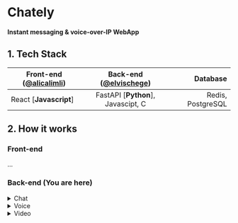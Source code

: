 # Chately

**Instant messaging & voice-over-IP WebApp**

## 1. Tech Stack

| Front-end ([@alicalimli](https://github.com/alicalimli)) | Back-end ([@elvischege](https://github.com/elvischege)) |          Database |
| -------------------------------------------------------- | :-------------------------------------------------------: | ----------------: |
| React [**Javascript**]                                   |            FastAPI [**Python**], Javascipt, C             | Redis, PostgreSQL |

## 2. How it works

### Front-end

...

### Back-end (You are here)

<details>
<summary>Chat</summary>
Messages are transfered in realtime using [WebSockets](https://developer.mozilla.org/en-US/docs/Web/API/WebSockets_API) . <br>

![](https://pbs.twimg.com/media/FVGkQfOWUAA0zpE?format=png&name=large)

Raw Demo
![](https://media.discordapp.net/attachments/981556925814681704/985438999009169408/unknown.png)

</details>

<details>
<summary>Voice</summary>

</details>

<details>
<summary>Video</summary>
WebRTC
</details>
